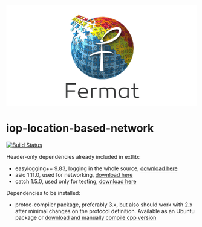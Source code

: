 ![alt text](https://raw.githubusercontent.com/Fermat-ORG/media-kit/00135845a9d1fbe3696c98454834efbd7b4329fb/MediaKit/Logotype/fermat_logo_3D/Fermat_logo_v2_readme_1024x466.png "Fermat Logo")

# iop-location-based-network
[![Build Status](https://travis-ci.org/Fermat-ORG/iop-location-based-network.svg?branch=master)](https://travis-ci.org/Fermat-ORG/iop-location-based-network)

Header-only dependencies already included in extlib:
- easylogging++ 9.83, logging in the whole source,
  [download here](https://github.com/easylogging/easyloggingpp)
- asio 1.11.0, used for networking,
  [download here](http://think-async.com/Asio/Download)
- catch 1.5.0, used only for testing,
  [download here](https://github.com/philsquared/Catch)

Dependencies to be installed:
- protoc-compiler package, preferably 3.x, but also should work with 2.x
  after minimal changes on the protocol definition. Available as an Ubuntu package or
  [download and manually compile cpp version](https://github.com/google/protobuf)

